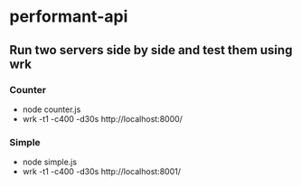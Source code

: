 # performant-api
## Run two servers side by side and test them using wrk

### Counter
- node counter.js
- wrk -t1 -c400 -d30s http://localhost:8000/

### Simple
- node simple.js
- wrk -t1 -c400 -d30s http://localhost:8001/

